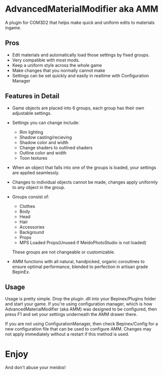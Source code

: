 # AdvancedMaterialModifier aka AMM
A plugin for COM3D2 that helps make quick and uniform edits to materials ingame.

## Pros ##
- Edit materials and automatically load those settings by fixed groups.
- Very compatible with most mods.
- Keep a uniform style across the whole game
- Make changes that you normally cannot make
- Settings can be set quickly and easily in realtime with Configuration Manager

## Features in Detail ##
- Game objects are placed into 6 groups, each group has their own adjustable settings.
- Settings you can change include: 
  - Rim lighting
  - Shadow casting/recieving 
  - Shadow color and width
  - Change shaders to outlined shaders
  - Outline color and width
  - Toon textures
- When an object that falls into one of the groups is loaded, your settings are applied seamlessly.
- Changes to individual objects cannot be made, changes apply uniformly to any object in the group.
- Groups consist of:
  - Clothes
  - Body
  - Head
  - Hair
  - Accessories
  - Background
  - Props
  - MPS Loaded Props(Unused if MeidoPhotoStudio is not loaded)

  These groups are not changeable or customizable.

- AMM functions with all natural, handpicked, organic coroutines to ensure optimal performance, blended to perfection in artisan grade BepinEx.

## Usage ##

Usage is pretty simple. Drop the plugin .dll into your Bepinex/Plugins folder and start your game. If you're using configuration manager, which is how AdvancedMaterialModifier (aka AMM) was designed to be configured, then press F1 and set your settings underneath the AMM drawer there. 

If you are not using ConfigurationManager, then check Bepinex/Config for a new configuration file that can be used to configure AMM. Changes may not apply immediately without a restart if this method is used.

# Enjoy #
And don't abuse your meidos!
